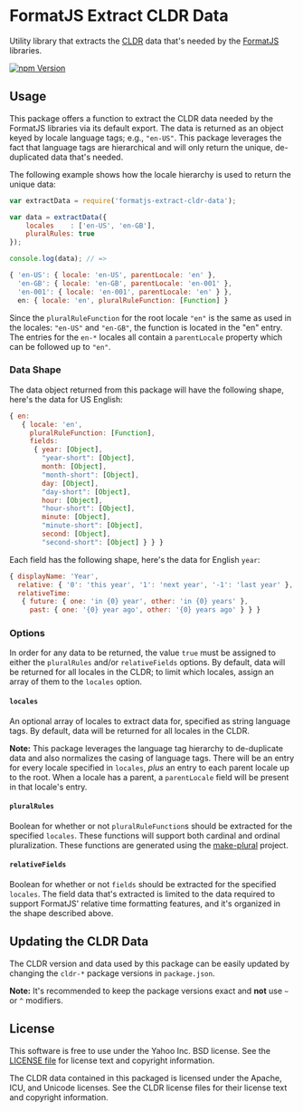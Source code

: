 FormatJS Extract CLDR Data
==========================

Utility library that extracts the [CLDR][] data that's needed by the [FormatJS][] libraries.

[![npm Version][npm-badge]][npm]

## Usage

This package offers a function to extract the CLDR data needed by the FormatJS libraries via its default export. The data is returned as an object keyed by locale language tags; e.g., `"en-US"`. This package leverages the fact that language tags are hierarchical and will only return the unique, de-duplicated data that's needed.

The following example shows how the locale hierarchy is used to return the unique data:

```js
var extractData = require('formatjs-extract-cldr-data');

var data = extractData({
    locales    : ['en-US', 'en-GB'],
    pluralRules: true
});

console.log(data); // =>

{ 'en-US': { locale: 'en-US', parentLocale: 'en' },
  'en-GB': { locale: 'en-GB', parentLocale: 'en-001' },
  'en-001': { locale: 'en-001', parentLocale: 'en' } },
  en: { locale: 'en', pluralRuleFunction: [Function] }
```

Since the `pluralRuleFunction` for the root locale `"en"` is the same as used in the locales: `"en-US"` and `"en-GB"`, the function is located in the "en" entry. The entries for the `en-*` locales all contain a `parentLocale` property which can be followed up to `"en"`.

### Data Shape

The data object returned from this package will have the following shape, here's the data for US English:

```js
{ en:
   { locale: 'en',
     pluralRuleFunction: [Function],
     fields:
      { year: [Object],
        "year-short": [Object],
        month: [Object],
        "month-short": [Object],
        day: [Object],
        "day-short": [Object],
        hour: [Object],
        "hour-short": [Object],
        minute: [Object],
        "minute-short": [Object],
        second: [Object],
        "second-short": [Object] } } }
```

Each field has the following shape, here's the data for English `year`:

```js
{ displayName: 'Year',
  relative: { '0': 'this year', '1': 'next year', '-1': 'last year' },
  relativeTime:
   { future: { one: 'in {0} year', other: 'in {0} years' },
     past: { one: '{0} year ago', other: '{0} years ago' } } }
```

### Options

In order for any data to be returned, the value `true` must be assigned to either the `pluralRules` and/or `relativeFields` options. By default, data will be returned for all locales in the CLDR; to limit which locales, assign an array of them to the `locales` option.

#### `locales`

An optional array of locales to extract data for, specified as string language tags. By default, data will be returned for all locales in the CLDR.

**Note:** This package leverages the language tag hierarchy to de-duplicate data and also normalizes the casing of language tags. There will be an entry for every locale specified in `locales`, _plus_ an entry to each parent locale up to the root. When a locale has a parent, a `parentLocale` field will be present in
that locale's entry.

#### `pluralRules`

Boolean for whether or not `pluralRuleFunction`s should be extracted for the specified `locales`. These functions will support both cardinal and ordinal pluralization. These functions are generated using the [make-plural][] project.

#### `relativeFields`

Boolean for whether or not `fields` should be extracted for the specified `locales`. The field data that's extracted is limited to the data required to support FormatJS' relative time formatting features, and it's organized in the shape described above.


## Updating the CLDR Data

The CLDR version and data used by this package can be easily updated by changing the `cldr-*` package versions in `package.json`.

**Note:** It's recommended to keep the package versions exact and **not** use `~` or `^` modifiers.


## License

This software is free to use under the Yahoo Inc. BSD license. See the [LICENSE file][] for license text and copyright information.

The CLDR data contained in this packaged is licensed under the Apache, ICU, and Unicode licenses. See the CLDR license files for their license text and copyright information.


[CLDR]: http://cldr.unicode.org/
[FormatJS]: http://formatjs.io/
[npm]: https://www.npmjs.org/package/@ember-intl/formatjs-extract-cldr-data
[npm-badge]: https://img.shields.io/npm/v/@ember-intl/formatjs-extract-cldr-data.svg?style=flat-square
[travis]: https://travis-ci.org/ember-intl/formatjs-extract-cldr-data
[travis-badge]: https://img.shields.io/travis/ember-intl/formatjs-extract-cldr-data/master.svg?style=flat-square
[make-plural]: https://github.com/eemeli/make-plural.js
[LICENSE file]: https://github.com/ember-intl/formatjs-extract-cldr-data/blob/master/LICENSE
